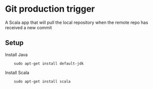 # Git production trigger
A Scala app that will pull the local repository when the remote repo has received a new commit

## Setup
Install Java
```
    sudo apt-get install default-jdk
```

Install Scala
```
    sudo apt-get install scala
```
